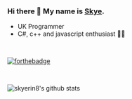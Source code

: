 ### Hi there 👋 My name is [Skye](https://skyerin8.github.io/).

* UK Programmer
* C#, c++ and javascript enthusiast 💖💖

<br>

[![forthebadge](https://forthebadge.com/images/badges/60-percent-of-the-time-works-every-time.svg)](https://forthebadge.com)

<br>

![skyerin8's github stats](https://github-readme-stats.vercel.app/api?username=skyerin8&show_icons=true&theme=tokyonight&count_private=true&hide=stars)


